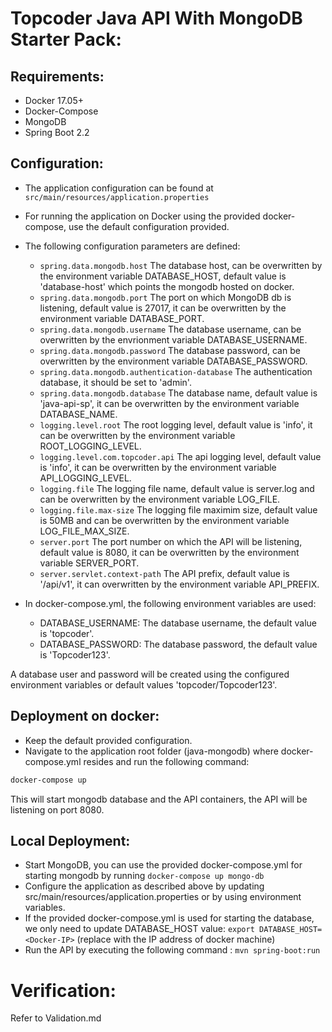 # Topcoder Java API With MongoDB Starter Pack:

## Requirements:
- Docker 17.05+
- Docker-Compose
- MongoDB
- Spring Boot 2.2

## Configuration:
- The application configuration can be found at `src/main/resources/application.properties`
- For running the application on Docker using the provided docker-compose, use the default configuration provided.
- The following configuration parameters are defined:
    - `spring.data.mongodb.host` The database host, can be overwritten by the environment variable DATABASE_HOST, default value is 'database-host' which points the mongodb hosted on docker.
    - `spring.data.mongodb.port` The port on which MongoDB db is listening, default value is 27017, it can be overwritten by the environment variable DATABASE_PORT.
    - `spring.data.mongodb.username` The database username, can be overwritten by the envrionment variable DATABASE_USERNAME.
    - `spring.data.mongodb.password` The database password, can be overwritten by the environment variable DATABASE_PASSWORD.
    - `spring.data.mongodb.authentication-database` The authentication database, it should be set to 'admin'.
    - `spring.data.mongodb.database` The database name, default value is 'java-api-sp', it can be overwritten by the environment variable DATABASE_NAME.
    - `logging.level.root` The root logging level, default value is 'info', it can be overwritten by the environment variable ROOT_LOGGING_LEVEL.
    - `logging.level.com.topcoder.api` The api logging level, default value is 'info', it can be overwritten by the environment variable API_LOGGING_LEVEL.
    - `logging.file` The logging file name, default value is server.log and can be overwritten by the environment variable LOG_FILE.
    - `logging.file.max-size` The logging file maximim size, default value is 50MB and can be overwritten by the environment variable LOG_FILE_MAX_SIZE.
    - `server.port` The port number on which the API will be listening, default value is 8080, it can be overwritten by the environment variable SERVER_PORT.
    - `server.servlet.context-path` The API prefix, default value is '/api/v1', it can overwritten by the environment variable API_PREFIX.

- In docker-compose.yml, the following environment variables are used:
  - DATABASE_USERNAME: The database username, the default value is 'topcoder'.
  - DATABASE_PASSWORD: The database password, the default value is 'Topcoder123'.

A database user and password will be created using the configured environment variables or default values 'topcoder/Topcoder123'.
    
## Deployment on docker:
- Keep the default provided configuration.
- Navigate to the application root folder (java-mongodb) where docker-compose.yml resides and run the following command:

```bash
docker-compose up
```
This will start mongodb database and the API containers, the API will be listening on port 8080.

## Local Deployment:
- Start MongoDB, you can use the provided docker-compose.yml for starting mongodb by running `docker-compose up mongo-db`
- Configure the application as described above by updating src/main/resources/application.properties or by using environment variables.
- If the provided docker-compose.yml is used for starting the database, we only need to update DATABASE_HOST value:
  `export DATABASE_HOST=<Docker-IP>` (replace <Docker-IP> with the IP address of docker machine)
- Run the API by executing the following command :
  `mvn spring-boot:run`

# Verification:
Refer to Validation.md

